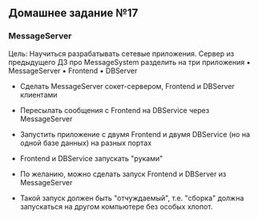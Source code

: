 ## Домашнее задание №17

### MessageServer
Цель: Научиться разрабатывать сетевые приложения.
Cервер из предыдущего ДЗ про MessageSystem разделить на три
приложения
▪ MessageServer
▪ Frontend
▪ DBServer

- Сделать MessageServer сокет-сервером, Frontend и DBServer клиентами
- Пересылать сообщения с Frontend на DBService через MessageServer
- Запустить приложение с двумя Frontend и двумя DBService (но на одной базе данных) на разных портах

- Frontend и DBService запускать "руками"
- По желанию, можно сделать запуск Frontend и DBServer из MessageServer

- Такой запуск должен быть "отчуждаемый", т.е. "сборка" должна запускаться на другом компьютере без особых хлопот.